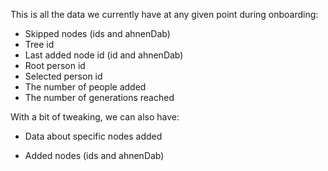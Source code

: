 This is all the data we currently have at any given point during onboarding:
* Skipped nodes (ids and ahnenDab)
* Tree id
* Last added node id (id and ahnenDab)
* Root person id
* Selected person id
* The number of people added
* The number of generations reached

With a bit of tweaking, we can also have:
- Data about specific nodes added
* Added nodes (ids and ahnenDab)